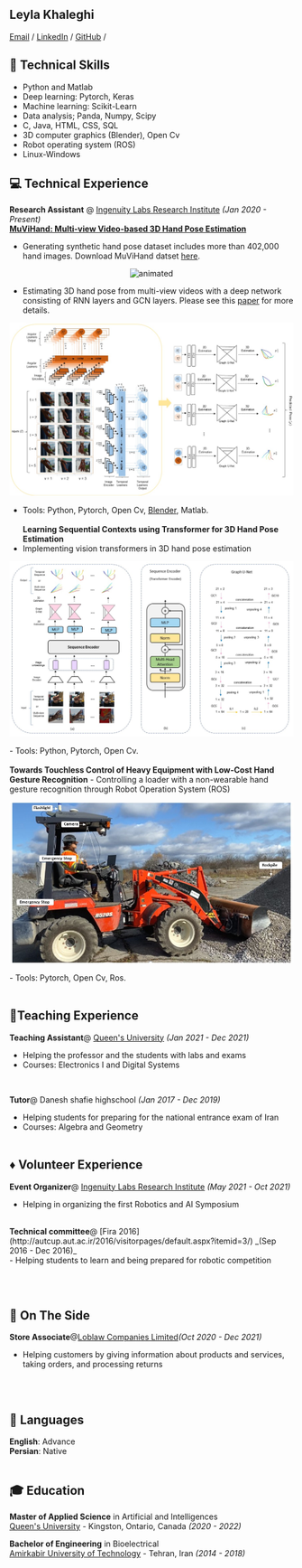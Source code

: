 ## Leyla Khaleghi


[Email](mailto:hello@workwithcarolyn.com)  / [LinkedIn](https://www.linkedin.com/in/leyla-khaleghi-01050614a/) / [GitHub](https://github.com/LeylaKhaleghi) / 

## 🔨 Technical Skills
- Python and Matlab
- Deep learning: Pytorch, Keras
- Machine learning: Scikit-Learn
- Data analysis; Panda, Numpy, Scipy
- C, Java, HTML, CSS, SQL
- 3D computer graphics (Blender), Open Cv
- Robot operating system (ROS)
- Linux-Windows

## 💻 Technical Experience

**Research Assistant** @ [Ingenuity Labs Research Institute](https://ingenuitylabs.queensu.ca/) _(Jan 2020 - Present)_ <br>
<b>[MuViHand: Multi-view Video-based 3D Hand Pose Estimation]( https://www.aiimlab.com/resources)</b>
- Generating synthetic hand pose dataset includes more than 402,000 hand images.
Download MuViHand datset [here](https://doi.org/10.5683/SP3/ZHCCZB).
<p align="center">
  <img src="3D.gif" alt="animated" />
</p>

- Estimating 3D hand pose from multi-view videos with a deep network consisting of RNN layers and GCN layers.
Please see this [paper](https://arxiv.org/abs/2109.11747) for more details.

<p align="center">
  <img src="main-model.jpg" alt="Model Image" />
</p>

- Tools: Python, Pytorch, Open Cv, [Blender](https://www.blender.org/), Matlab.
<br><br>
 <b>Learning Sequential Contexts using Transformer for 3D Hand Pose Estimation</b>
- Implementing vision transformers in 3D hand pose estimation
<p align="center">
  <img src="Transformer-model.jpg" alt="Model Image" />
</p>
- Tools: Python, Pytorch, Open Cv.
<br><br>
 <b>Towards Touchless Control of Heavy Equipment with Low-Cost Hand Gesture Recognition</b>
- Controlling a loader with a non-wearable hand gesture recognition through Robot Operation System (ROS)
<p align="center">
  <img src="loader.jpg" alt="Model Image" />
</p>
- Tools: Pytorch, Open Cv, Ros. 
<br><br>

## 📎Teaching Experience

<b>Teaching Assistant</b>@ [Queen's University](https://www.ece.queensu.ca/) _(Jan 2021 - Dec 2021)_ <br>
- Helping the professor and the students with labs and exams
- Courses: Electronics I and Digital Systems

 <br>
 
<b>Tutor</b>@ Danesh shafie highschool _(Jan 2017 - Dec 2019)_ <br>
 - Helping students for preparing for the national entrance exam of Iran 
 - Courses: Algebra and Geometry
<br><br>

## ♦️ Volunteer Experience

<b>Event Organizer</b>@ [Ingenuity Labs Research Institute](https://ingenuitylabs.queensu.ca/symposium2021/) _(May 2021 - Oct 2021)_ <br>
- Helping in organizing the first Robotics and AI Symposium


 <br>
 <b>Technical committee</b>@ [Fira 2016](http://autcup.aut.ac.ir/2016/visitorpages/default.aspx?itemid=3/) _(Sep 2016  - Dec 2016)_ <br>
-  Helping students to learn and being prepared for robotic competition

 
<br><br>

## 📌 On The Side

<b>Store Associate</b>@[Loblaw Companies Limited](https://www.loblaw.ca/)_(Oct 2020 - Dec 2021)_ <br>
- Helping customers by giving information about products and services, taking orders, and processing returns

<br><br>

## 💬 Languages

**English**: Advance <br>
**Persian**: Native
<br><br>

## 🎓 Education

**Master of Applied Science** in Artificial and Intelligences<br>
[Queen's University](https://www.ece.queensu.ca/) - Kingston, Ontario, Canada _(2020 - 2022)_

**Bachelor of Engineering** in Bioelectrical<br>
[Amirkabir University of Technology](https://aut.ac.ir/en) - Tehran, Iran _(2014 - 2018)_

